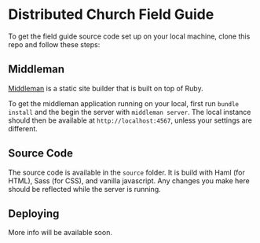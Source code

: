 # Distributed Church Field Guide

To get the field guide source code set up on your local machine, clone this repo and follow these steps:

## Middleman

[Middleman](http://middlemanapp.com/) is a static site builder that is built on top of Ruby.

To get the middleman application running on your local, first run `bundle install` and the begin the server with `middleman server`. The local instance should then be available at `http://localhost:4567`, unless your settings are different.

## Source Code

The source code is available in the `source` folder. It is build with Haml (for HTML), Sass (for CSS), and vanilla javascript. Any changes you make here should be reflected while the server is running.

## Deploying

More info will be available soon.
